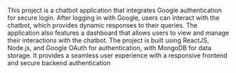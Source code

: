 This project is a chatbot application that integrates Google authentication for secure login. After logging in with Google, users can interact with the chatbot, which provides dynamic responses to their queries. The application also features a dashboard that allows users to view and manage their interactions with the chatbot. The project is built using ReactJS, Node.js, and Google OAuth for authentication, with MongoDB for data storage. It provides a seamless user experience with a responsive frontend and secure backend authentication

